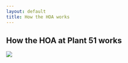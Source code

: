 ```yaml
---
layout: default
title: How the HOA works
---
```

## How the HOA at Plant 51 works

<img src="https://docs.google.com/drawings/pub?id=1rqLag9OtAxHWFt54Y-MZnQHbWmowXRKy-tmiyWpTJmc&amp;w=729&amp;h=607">
